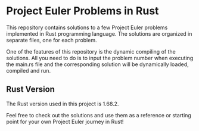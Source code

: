 # Project Euler Problems in Rust

This repository contains solutions to a few Project Euler problems implemented in Rust programming language. The solutions are organized in separate files, one for each problem.

One of the features of this repository is the dynamic compiling of the solutions. All you need to do is to input the problem number when executing the main.rs file and the corresponding solution will be dynamically loaded, compiled and run.

## Rust Version

The Rust version used in this project is 1.68.2.

Feel free to check out the solutions and use them as a reference or starting point for your own Project Euler journey in Rust!